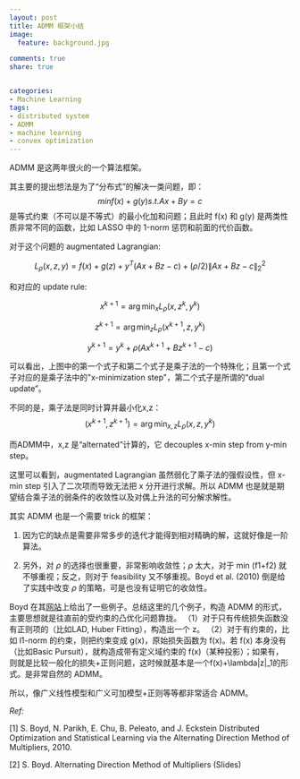 ```yaml
---
layout: post
title: ADMM 框架小结
image:
  feature: background.jpg

comments: true
share: true


categories:
- Machine Learning
tags:
- distributed system
- ADMM
- machine learning
- convex optimization
---
```


ADMM 是这两年很火的一个算法框架。


其主要的提出想法是为了“分布式”的解决一类问题，即：
$$min f(x) + g(y)
s.t. Ax + By = c$$
是等式约束（不可以是不等式）的最小化加和问题；且此时 f(x) 和 g(y) 是两类性质非常不同的函数，比如 LASSO 中的 1-norm 惩罚和前面的代价函数。

      

对于这个问题的 augmentated Lagrangian:

$$L_{\rho}(x,z,y)=f(x)+g(z)+y^T(Ax+Bz-c)+(\rho/2)\|Ax+Bz-c\|_2^2$$

和对应的 update rule:

$$x^{k+1}=\arg\min_x L_{\rho}(x,z^k,y^k)$$    

$$z^{k+1}=\arg\min_z L_{\rho}(x^{k+1},z,y^k)$$       

$$y^{k+1}=y^k+\rho(Ax^{k+1}+Bz^{k+1}-c)$$


可以看出，上图中的第一个式子和第二个式子是乘子法的一个特殊化；且第一个式子对应的是乘子法中的"x-minimization step"，第二个式子是所谓的“dual update”。

不同的是，乘子法是同时计算并最小化x,z：
$$(x^{k+1},z^{k+1})=\arg\min_{x,z} L_{\rho}(x,z,y^k)$$

而ADMM中，x,z 是“alternated”计算的，它 decouples x-min step from y-min step。

这里可以看到，augmentated Lagrangian 虽然弱化了乘子法的强假设性，但 x-min step 引入了二次项而导致无法把 x 分开进行求解。所以 ADMM 也是就是期望结合乘子法的弱条件的收敛性以及对偶上升法的可分解求解性。


其实 ADMM 也是一个需要 trick 的框架：

1. 因为它的缺点是需要非常多步的迭代才能得到相对精确的解，这就好像是一阶算法。  

2. 另外，对 $\rho$ 的选择也很重要，非常影响收敛性；$\rho$ 太大，对于 min (f1+f2) 就不够重视；反之，则对于 feasibility 又不够重视。Boyd et al. (2010) 倒是给了实践中改变 $\rho$ 的策略，可是也没有证明它的收敛性。   


Boyd 在其[网站](http://web.stanford.edu/~boyd/papers/admm/)上给出了一些例子。总结这里的几个例子，构造 ADMM 的形式，主要思想就是往直前的受约束的凸优化问题靠拢。
（1）对于只有传统损失函数没有正则项的（比如LAD, Huber Fitting），构造出一个 z。
（2）对于有约束的，比如 l1-norm 的约束，则把约束变成 g(x)，原始损失函数为 f(x)。若 f(x) 本身没有（比如Basic Pursuit），就构造成带有定义域约束的 f(x)（某种投影）；如果有，则就是比较一般化的损失+正则问题，这时候就基本是一个f(x)+\lambda\|z\|_1的形式。是非常自然的 ADMM。

所以，像广义线性模型和广义可加模型+正则等等都非常适合 ADMM。




    




*Ref:*

[1] S. Boyd, N. Parikh, E. Chu, B. Peleato, and J. Eckstein Distributed Optimization and Statistical Learning via the Alternating Direction Method of Multipliers, 2010.

[2] S. Boyd. Alternating Direction Method of Multipliers (Slides)